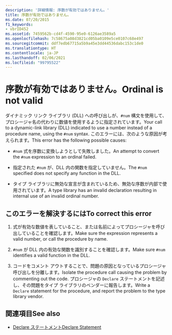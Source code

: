 ```yaml
---
description: '詳細情報: 序数が有効ではありません。'
title: 序数が有効ではありません。
ms.date: 07/20/2015
f1_keywords:
- vbrID452
ms.assetid: 7459562b-cd4f-4590-95e0-6126ae3589a5
ms.openlocfilehash: 7c58675a08d3821cd05ba0109e5ce0107c68e497
ms.sourcegitcommit: ddf7edb67715a5b9a45e3dd44536dabc153c1de0
ms.translationtype: HT
ms.contentlocale: ja-JP
ms.lasthandoff: 02/06/2021
ms.locfileid: "99795522"
---
```

# <a name="ordinal-is-not-valid"></a><span data-ttu-id="d3310-103">序数が有効ではありません。</span><span class="sxs-lookup"><span data-stu-id="d3310-103">Ordinal is not valid</span></span>

<span data-ttu-id="d3310-104">ダイナミック リンク ライブラリ (DLL) への呼び出しが、`#num` 構文を使用して、プロシージャ名の代わりに数値を使用するように指定されています。</span><span class="sxs-lookup"><span data-stu-id="d3310-104">Your call to a dynamic-link library (DLL) indicated to use a number instead of a procedure name, using the `#num` syntax.</span></span> <span data-ttu-id="d3310-105">このエラーには、次のような原因が考えられます。</span><span class="sxs-lookup"><span data-stu-id="d3310-105">This error has the following possible causes:</span></span>  
  
- <span data-ttu-id="d3310-106">`#num` 式を序数に変換しようとして失敗しました。</span><span class="sxs-lookup"><span data-stu-id="d3310-106">An attempt to convert the `#num` expression to an ordinal failed.</span></span>  
  
- <span data-ttu-id="d3310-107">指定された `#num` が、DLL 内の関数を指定していません。</span><span class="sxs-lookup"><span data-stu-id="d3310-107">The `#num` specified does not specify any function in the DLL.</span></span>  
  
- <span data-ttu-id="d3310-108">タイプ ライブラリに無効な宣言が含まれているため、無効な序数が内部で使用されています。</span><span class="sxs-lookup"><span data-stu-id="d3310-108">A type library has an invalid declaration resulting in internal use of an invalid ordinal number.</span></span>  
  
## <a name="to-correct-this-error"></a><span data-ttu-id="d3310-109">このエラーを解決するには</span><span class="sxs-lookup"><span data-stu-id="d3310-109">To correct this error</span></span>  
  
1. <span data-ttu-id="d3310-110">式が有効な数値を表していること、または名前によってプロシージャを呼び出していることを確認します。</span><span class="sxs-lookup"><span data-stu-id="d3310-110">Make sure the expression represents a valid number, or call the procedure by name.</span></span>  
  
2. <span data-ttu-id="d3310-111">`#num` が DLL 内の有効な関数を識別することを確認します。</span><span class="sxs-lookup"><span data-stu-id="d3310-111">Make sure `#num` identifies a valid function in the DLL.</span></span>  
  
3. <span data-ttu-id="d3310-112">コードをコメント アウトすることで、問題の原因となっているプロシージャ呼び出しを分離します。</span><span class="sxs-lookup"><span data-stu-id="d3310-112">Isolate the procedure call causing the problem by commenting out the code.</span></span> <span data-ttu-id="d3310-113">プロシージャの `Declare` ステートメントを記述し、その問題をタイプ ライブラリのベンダーに報告します。</span><span class="sxs-lookup"><span data-stu-id="d3310-113">Write a `Declare` statement for the procedure, and report the problem to the type library vendor.</span></span>  
  
## <a name="see-also"></a><span data-ttu-id="d3310-114">関連項目</span><span class="sxs-lookup"><span data-stu-id="d3310-114">See also</span></span>

- [<span data-ttu-id="d3310-115">Declare ステートメント</span><span class="sxs-lookup"><span data-stu-id="d3310-115">Declare Statement</span></span>](../statements/declare-statement.md)
